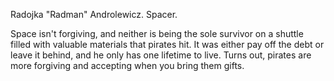 Radojka "Radman" Androlewicz. Spacer.

Space isn't forgiving, and neither is being the sole survivor on a shuttle filled with valuable materials that pirates hit. It was either pay off the debt or leave it behind, and he only has one lifetime to live. Turns out, pirates are more forgiving and accepting when you bring them gifts.
